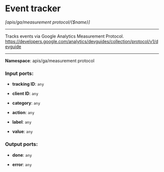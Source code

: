 # Event tracker

_[apis/ga/measurement protocol/{$name}]_

---

Tracks events via Google Analytics Measurement Protocol.
https://developers.google.com/analytics/devguides/collection/protocol/v1/devguide

---

__Namespace__: apis/ga/measurement protocol

### Input ports:

* __tracking ID__: ` any `


* __client ID__: ` any `


* __category__: ` any `


* __action__: ` any `


* __label__: ` any `


* __value__: ` any `

### Output ports:

* __done__: ` any `


* __error__: ` any `

